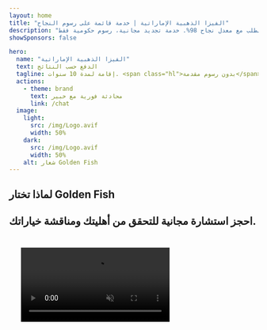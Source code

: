 ```yaml
---
layout: home
title: "الفيزا الذهبية الإماراتية | خدمة قائمة على رسوم النجاح"
description: "فيزا إقامة مميزة لمدة 10 سنوات بدون رسوم مقدمة - ادفع فقط بعد الموافقة. إدارة شاملة للطلب مع معدل نجاح 98%. خدمة تجديد مجانية، رسوم حكومية فقط."
showSponsors: false

hero:
  name: "الفيزا الذهبية الإماراتية"
  text: الدفع حسب النتائج
  tagline: إقامة لمدة 10 سنوات. <span class="hl">بدون رسوم مقدمة</span> - ادفع فقط بعد الموافقة. معدل نجاح 98%.
  actions:
    - theme: brand
      text: محادثة فورية مع خبير
      link: /chat
  image:
    light:
      src: /img/Logo.avif
      width: 50%
    dark:
      src: /img/Logo.avif
      width: 50%
    alt: شعار Golden Fish
---
```


<FeatureCards :features="[
  {
    title: 'مزايا الفيزا الذهبية الإماراتية',
    items: [
      'صالحة لمدة 10 سنوات مع إمكانية التجديد عند الحفاظ على الشروط المؤهلة',
      '**لا حاجة لدخول الإمارات كل 6 أشهر**',
      'ملكية تجارية بنسبة 100% مسموحة',
      'كفالة أفراد العائلة وعدد غير محدود من الخدم المنزليين',
      'كفالة الأطفال حتى سن 25',
      'كفالة الوالدين مشمولة',
      'لا يتطلب كفيل أو صاحب عمل'
    ],
    linkText: 'اعرف المزيد',
    link: '../../company-registration/golden-visa#key-benefits-of-the-uae-golden-visa',
    icon: {
      light: '/img/iStock-1785818081.avif',
      dark: '/img/iStock-1203821481.avif',
      alt: 'خدمات الفيزا',
      width: '100%'
    }
  },
  {
    title: 'كيفية الحصول على الفيزا الذهبية الإماراتية',
    // details: 'اختر مسار التأهيل الخاص بك:',
    items: [
      'استثمار 2 مليون درهم في العقارات الإماراتية',
      'إيداع 2 مليون درهم في صناديق الاستثمار الإماراتية',
      'عمل تجاري برأس مال 2 مليون درهم',
      'مساهمة سنوية 250 ألف درهم في هيئة الضرائب الاتحادية',
      'المهنيون المهرة',
      'عباقرة الموهبة'
    ],
    linkText: 'اعرف المزيد',
    link: '../../company-registration/golden-visa#uae-golden-visa-eligibility-and-requirements',
    icon: {
      light: '/img/iStock-1333000394.avif',
      dark: '/img/iStock-584576538.avif',
      alt: 'خدمات الفيزا',
      width: '10%'
    }
  },
  {
    title: 'إجراءات الفيزا الذهبية',
    bullet: '✓',
    items: [
      'تقييم الأهلية الأولي',
      'إعداد الوثائق والتحقق منها',
      'الفحص الطبي والبيانات الحيوية',
      'تقديم الطلب ومعالجته',
      'إصدار الهوية الإماراتية والفيزا',
      'كفالة فيزا العائلة (اختياري)'
    ],
    linkText: 'اعرف المزيد',
    link: '../../company-registration/golden-visa#uae-golden-visa-application-process',
    icon: {
      light: '/img/ILONMASKID.webp',
      dark: '/img/ILONMASKID.webp',
      alt: 'خدمات الفيزا',
      width: '100%'
    }
  }
]" />

## لماذا تختار Golden Fish

<BenefitsList :features="[
  {
    icon: '🏢',
    title: 'خبرة محلية في دولة الإمارات',
    text: 'متخصصون مخصصون في دبي يقدمون إرشادات خبيرة خلال كل خطوة من خطوات العملية.'
  },
  {
    icon: '📊',
    title: 'معدل نجاح مثبت',
    text: 'أكثر من 90% معدل موافقة مع مئات التأشيرات والحسابات المصرفية وتسجيلات الشركات الصادرة من خلال معالجتنا المتميزة.'
  },
  {
    icon: '💸',
    title: '**رسوم مبنية على النجاح**',
    text: '[ادفع فقط بعد الموافقة](/uae-business/benefits/success-based-fees). شفافية كاملة بدون تكاليف خفية.'
  },
]" />

## احجز استشارة مجانية للتحقق من أهليتك ومناقشة خياراتك.

<video  autoplay muted playsinline style="padding: 24px" >
  <source src="/img/iStock-2185912341.mp4" type="video/mp4">
</video>

<ContactForm buttonText="تحدث مع خبير" />

<!-- <ImageGrid :images="[
  { src: '/img/ILONMASKID.webp', href: './immigration.md', alt: 'هجرة دولة الإمارات العربية المتحدة' },
  { src: '/img/ILONMASKID.webp', href: './immigration.md', alt: 'هجرة دولة الإمارات العربية المتحدة' },
]"/> -->